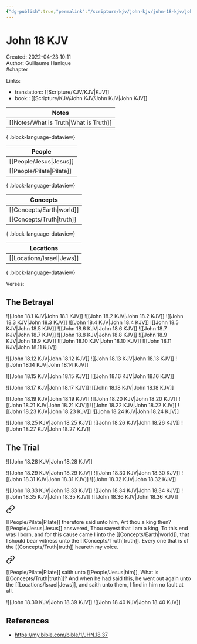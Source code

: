 ```yaml
---
{"dg-publish":true,"permalink":"/scripture/kjv/john-kjv/john-18-kjv/john-18-kjv/"}
---
```


# John 18 KJV

Created: 2022-04-23 10:11  
Author: Guillaume Hanique  
#chapter

Links:

- translation:: [[Scripture/KJV/KJV\|KJV]]
- book:: [[Scripture/KJV/John KJV/John KJV\|John KJV]]

| Notes                                     |
| ----------------------------------------- |
| [[Notes/What is Truth\|What is Truth]] |

{ .block-language-dataview}

| People                       |
| ---------------------------- |
| [[People/Jesus\|Jesus]]   |
| [[People/Pilate\|Pilate]] |

{ .block-language-dataview}

| Concepts                     |
| ---------------------------- |
| [[Concepts/Earth\|world]] |
| [[Concepts/Truth\|truth]] |

{ .block-language-dataview}

| Locations                     |
| ----------------------------- |
| [[Locations/Israel\|Jews]] |

{ .block-language-dataview}

Verses:

## The Betrayal

![[John 18.1 KJV\|John 18.1 KJV]]
![[John 18.2 KJV\|John 18.2 KJV]]
![[John 18.3 KJV\|John 18.3 KJV]]
![[John 18.4 KJV\|John 18.4 KJV]]
![[John 18.5 KJV\|John 18.5 KJV]]
![[John 18.6 KJV\|John 18.6 KJV]]
![[John 18.7 KJV\|John 18.7 KJV]]
![[John 18.8 KJV\|John 18.8 KJV]]
![[John 18.9 KJV\|John 18.9 KJV]]
![[John 18.10 KJV\|John 18.10 KJV]]
![[John 18.11 KJV\|John 18.11 KJV]]

![[John 18.12 KJV\|John 18.12 KJV]]
![[John 18.13 KJV\|John 18.13 KJV]]
![[John 18.14 KJV\|John 18.14 KJV]]

![[John 18.15 KJV\|John 18.15 KJV]]
![[John 18.16 KJV\|John 18.16 KJV]]

![[John 18.17 KJV\|John 18.17 KJV]]
![[John 18.18 KJV\|John 18.18 KJV]]

![[John 18.19 KJV\|John 18.19 KJV]]
![[John 18.20 KJV\|John 18.20 KJV]]
![[John 18.21 KJV\|John 18.21 KJV]]
![[John 18.22 KJV\|John 18.22 KJV]]
![[John 18.23 KJV\|John 18.23 KJV]]
![[John 18.24 KJV\|John 18.24 KJV]]

![[John 18.25 KJV\|John 18.25 KJV]]
![[John 18.26 KJV\|John 18.26 KJV]]
![[John 18.27 KJV\|John 18.27 KJV]]
## The Trial

![[John 18.28 KJV\|John 18.28 KJV]]

![[John 18.29 KJV\|John 18.29 KJV]]
![[John 18.30 KJV\|John 18.30 KJV]]
![[John 18.31 KJV\|John 18.31 KJV]]
![[John 18.32 KJV\|John 18.32 KJV]]

![[John 18.33 KJV\|John 18.33 KJV]]
![[John 18.34 KJV\|John 18.34 KJV]]
![[John 18.35 KJV\|John 18.35 KJV]]
![[John 18.36 KJV\|John 18.36 KJV]]

<div class="transclusion internal-embed is-loaded"><a class="markdown-embed-link" href="/scripture/kjv/john-kjv/john-18-kjv/john-18-37-kjv/" aria-label="Open link"><svg xmlns="http://www.w3.org/2000/svg" width="24" height="24" viewBox="0 0 24 24" fill="none" stroke="currentColor" stroke-width="2" stroke-linecap="round" stroke-linejoin="round" class="svg-icon lucide-link"><path d="M10 13a5 5 0 0 0 7.54.54l3-3a5 5 0 0 0-7.07-7.07l-1.72 1.71"></path><path d="M14 11a5 5 0 0 0-7.54-.54l-3 3a5 5 0 0 0 7.07 7.07l1.71-1.71"></path></svg></a><div class="markdown-embed">



[[People/Pilate\|Pilate]] therefore said unto him, Art thou a king then? [[People/Jesus\|Jesus]] answered, Thou sayest that I am a king. To this end was I born, and for this cause came I into the [[Concepts/Earth\|world]], that I should bear witness unto the [[Concepts/Truth\|truth]]. Every one that is of the [[Concepts/Truth\|truth]] heareth my voice.


</div></div>


<div class="transclusion internal-embed is-loaded"><a class="markdown-embed-link" href="/scripture/kjv/john-kjv/john-18-kjv/john-18-38-kjv/" aria-label="Open link"><svg xmlns="http://www.w3.org/2000/svg" width="24" height="24" viewBox="0 0 24 24" fill="none" stroke="currentColor" stroke-width="2" stroke-linecap="round" stroke-linejoin="round" class="svg-icon lucide-link"><path d="M10 13a5 5 0 0 0 7.54.54l3-3a5 5 0 0 0-7.07-7.07l-1.72 1.71"></path><path d="M14 11a5 5 0 0 0-7.54-.54l-3 3a5 5 0 0 0 7.07 7.07l1.71-1.71"></path></svg></a><div class="markdown-embed">



[[People/Pilate\|Pilate]] saith unto [[People/Jesus\|him]], What is [[Concepts/Truth\|truth]]? And when he had said this, he went out again unto the [[Locations/Israel\|Jews]], and saith unto them, I find in him no fault at all.


</div></div>

![[John 18.39 KJV\|John 18.39 KJV]]
![[John 18.40 KJV\|John 18.40 KJV]]

## References

- https://my.bible.com/bible/1/JHN.18.37
